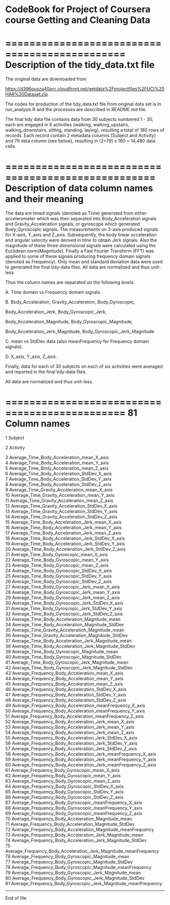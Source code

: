 CodeBook for Project of Coursera course Getting and Cleaning Data 
==================================================================

==============================================
Description of the tidy_data.txt file
==============================================

The original data are downloaded from

https://d396qusza40orc.cloudfront.net/getdata%2Fprojectfiles%2FUCI%20HAR%20Dataset.zip 

The codes for production of the tidy_data.txt file from original data set is in run_analysis.R and the processes are described in README.md file. 

The final tidy data file contains data from 30 subjects numbered 1 - 30, each are engaged in 6 activities (walking, walking_upstairs, walking_downstairs, sitting, standing, laying), resulting a total of 180 rows of records. Each record contain 2 metadata columns (Subject and Activity) and 79 data column (see below), resulting in (2+79) x 180 = 14,480 data cells. 

===================================================
Description of data column names and their meaning
===================================================

The data are timed signals (denoted as Time) generated from either accelerometer which was then separated into Body_Acceleration signals and Gravity_Acceleration signals, or gyroscope which generated Body_Gyroscopic signals. The measurements on 3-axis produced signals for X-axis, Y_axis and Z_axis. Subsequently, the body linear acceleration and angular velocity were derived in time to obtain Jerk signals. Also the magnitude of these three-dimensional signals were calculated using the Euclidean norm(Magnitude). Finally a Fast Fourier Transform (FFT) was applied to some of these signals producing frequency domain signals (denoted as Frequency). Only mean and standard deviation data were used to generated the final tidy-data files. All data are normalized and thus unit-less.

Thus the column names are separated on the following levels:

A. Time domain vs Frequency domain signals.

B. Body_Acceleration, Gravity_Acceleration, Body_Gyroscopic, 

   Body_Acceleration_Jerk, Body_Gyroscopic_Jerk, 
   
   Body_Acceleration_Magnitude, Body_Gyroscopic_Magnitude, 
   
   Body_Acceleration_Jerk_Magnitude, Body_Gyroscopic_Jerk_Magnitude

C. mean vs StdDev data (also meanFrequency for Frequency domain signals).

D. X_axis, Y_axis, Z_axis.

Finally, data for each of 30 subjects on each of six activities were averaged and reported in the final tidy-data files. 

All data are normalized and thus unit-less.

==============================================
 81 Column names 
==============================================
 1 Subject 
 
 2 Activity 
 
 3 Average_Time_Body_Acceleration_mean_X_axis                      
 4 Average_Time_Body_Acceleration_mean_Y_axis                     
 5 Average_Time_Body_Acceleration_mean_Z_axis                       
 6 Average_Time_Body_Acceleration_StdDev_X_axis                   
 7 Average_Time_Body_Acceleration_StdDev_Y_axis                     
 8 Average_Time_Body_Acceleration_StdDev_Z_axis                   
 9 Average_Time_Gravity_Acceleration_mean_X_axis                    
10 Average_Time_Gravity_Acceleration_mean_Y_axis                   
11 Average_Time_Gravity_Acceleration_mean_Z_axis                    
12 Average_Time_Gravity_Acceleration_StdDev_X_axis                 
13 Average_Time_Gravity_Acceleration_StdDev_Y_axis                  
14 Average_Time_Gravity_Acceleration_StdDev_Z_axis                 
15 Average_Time_Body_Acceleration_Jerk_mean_X_axis                  
16 Average_Time_Body_Acceleration_Jerk_mean_Y_axis                 
17 Average_Time_Body_Acceleration_Jerk_mean_Z_axis                  
18 Average_Time_Body_Acceleration_Jerk_StdDev_X_axis               
19 Average_Time_Body_Acceleration_Jerk_StdDev_Y_axis                
20 Average_Time_Body_Acceleration_Jerk_StdDev_Z_axis               
21 Average_Time_Body_Gyroscopic_mean_X_axis                         
22 Average_Time_Body_Gyroscopic_mean_Y_axis                        
23 Average_Time_Body_Gyroscopic_mean_Z_axis                         
24 Average_Time_Body_Gyroscopic_StdDev_X_axis                      
25 Average_Time_Body_Gyroscopic_StdDev_Y_axis                       
26 Average_Time_Body_Gyroscopic_StdDev_Z_axis                      
27 Average_Time_Body_Gyroscopic_Jerk_mean_X_axis                    
28 Average_Time_Body_Gyroscopic_Jerk_mean_Y_axis                   
29 Average_Time_Body_Gyroscopic_Jerk_mean_Z_axis                    
30 Average_Time_Body_Gyroscopic_Jerk_StdDev_X_axis                 
31 Average_Time_Body_Gyroscopic_Jerk_StdDev_Y_axis                  
32 Average_Time_Body_Gyroscopic_Jerk_StdDev_Z_axis                 
33 Average_Time_Body_Acceleration_Magnitude_mean                    
34 Average_Time_Body_Acceleration_Magnitude_StdDev                 
35 Average_Time_Gravity_Acceleration_Magnitude_mean                 
36 Average_Time_Gravity_Acceleration_Magnitude_StdDev              
37 Average_Time_Body_Acceleration_Jerk_Magnitude_mean               
38 Average_Time_Body_Acceleration_Jerk_Magnitude_StdDev            
39 Average_Time_Body_Gyroscopic_Magnitude_mean                      
40 Average_Time_Body_Gyroscopic_Magnitude_StdDev                   
41 Average_Time_Body_Gyroscopic_Jerk_Magnitude_mean                 
42 Average_Time_Body_Gyroscopic_Jerk_Magnitude_StdDev              
43 Average_Frequency_Body_Acceleration_mean_X_axis                  
44 Average_Frequency_Body_Acceleration_mean_Y_axis                 
45 Average_Frequency_Body_Acceleration_mean_Z_axis                  
46 Average_Frequency_Body_Acceleration_StdDev_X_axis               
47 Average_Frequency_Body_Acceleration_StdDev_Y_axis                
48 Average_Frequency_Body_Acceleration_StdDev_Z_axis               
49 Average_Frequency_Body_Acceleration_meanFrequency_X_axis         
50 Average_Frequency_Body_Acceleration_meanFrequency_Y_axis        
51 Average_Frequency_Body_Acceleration_meanFrequency_Z_axis         
52 Average_Frequency_Body_Acceleration_Jerk_mean_X_axis            
53 Average_Frequency_Body_Acceleration_Jerk_mean_Y_axis             
54 Average_Frequency_Body_Acceleration_Jerk_mean_Z_axis            
55 Average_Frequency_Body_Acceleration_Jerk_StdDev_X_axis           
56 Average_Frequency_Body_Acceleration_Jerk_StdDev_Y_axis          
57 Average_Frequency_Body_Acceleration_Jerk_StdDev_Z_axis           
58 Average_Frequency_Body_Acceleration_Jerk_meanFrequency_X_axis   
59 Average_Frequency_Body_Acceleration_Jerk_meanFrequency_Y_axis    
60 Average_Frequency_Body_Acceleration_Jerk_meanFrequency_Z_axis   
61 Average_Frequency_Body_Gyroscopic_mean_X_axis                    
62 Average_Frequency_Body_Gyroscopic_mean_Y_axis                   
63 Average_Frequency_Body_Gyroscopic_mean_Z_axis                    
64 Average_Frequency_Body_Gyroscopic_StdDev_X_axis                 
65 Average_Frequency_Body_Gyroscopic_StdDev_Y_axis                 
66 Average_Frequency_Body_Gyroscopic_StdDev_Z_axis                 
67 Average_Frequency_Body_Gyroscopic_meanFrequency_X_axis          
68 Average_Frequency_Body_Gyroscopic_meanFrequency_Y_axis          
69 Average_Frequency_Body_Gyroscopic_meanFrequency_Z_axis           
70 Average_Frequency_Body_Acceleration_Magnitude_mean              
71 Average_Frequency_Body_Acceleration_Magnitude_StdDev             
72 Average_Frequency_Body_Acceleration_Magnitude_meanFrequency     
73 Average_Frequency_Body_Acceleration_Jerk_Magnitude_mean          
74 Average_Frequency_Body_Acceleration_Jerk_Magnitude_StdDev       
75 Average_Frequency_Body_Acceleration_Jerk_Magnitude_meanFrequency 
76 Average_Frequency_Body_Gyroscopic_Magnitude_mean                
77 Average_Frequency_Body_Gyroscopic_Magnitude_StdDev               
78 Average_Frequency_Body_Gyroscopic_Magnitude_meanFrequency       
79 Average_Frequency_Body_Gyroscopic_Jerk_Magnitude_mean           
80 Average_Frequency_Body_Gyroscopic_Jerk_Magnitude_StdDev        
81 Average_Frequency_Body_Gyroscopic_Jerk_Magnitude_meanFrequency 

-----------------
End of file

